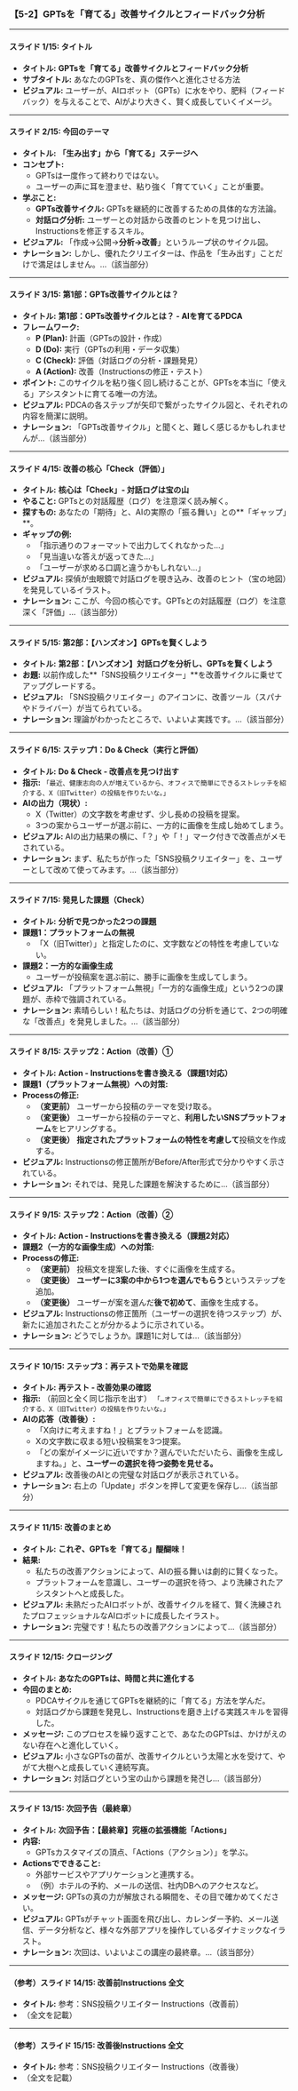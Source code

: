 ### 【5-2】GPTsを「育てる」改善サイクルとフィードバック分析

---

#### **スライド 1/15: タイトル**

*   **タイトル:** **GPTsを「育てる」改善サイクルとフィードバック分析**
*   **サブタイトル:** あなたのGPTsを、真の傑作へと進化させる方法
*   **ビジュアル:** ユーザーが、AIロボット（GPTs）に水をやり、肥料（フィードバック）を与えることで、AIがより大きく、賢く成長していくイメージ。

---

#### **スライド 2/15: 今回のテーマ**

*   **タイトル:** **「生み出す」から「育てる」ステージへ**
*   **コンセプト:**
    *   GPTsは一度作って終わりではない。
    *   ユーザーの声に耳を澄ませ、粘り強く「育てていく」ことが重要。
*   **学ぶこと:**
    *   **GPTs改善サイクル:** GPTsを継続的に改善するための具体的な方法論。
    *   **対話ログ分析:** ユーザーとの対話から改善のヒントを見つけ出し、Instructionsを修正するスキル。
*   **ビジュアル:** 「作成→公開→**分析→改善**」というループ状のサイクル図。
*   **ナレーション:** しかし、優れたクリエイターは、作品を「生み出す」ことだけで満足はしません。…（該当部分）

---

#### **スライド 3/15: 第1部：GPTs改善サイクルとは？**

*   **タイトル:** **第1部：GPTs改善サイクルとは？ - AIを育てるPDCA**
*   **フレームワーク:**
    *   **P (Plan):** 計画（GPTsの設計・作成）
    *   **D (Do):** 実行（GPTsの利用・データ収集）
    *   **C (Check):** 評価（対話ログの分析・課題発見）
    *   **A (Action):** 改善（Instructionsの修正・テスト）
*   **ポイント:** このサイクルを粘り強く回し続けることが、GPTsを本当に「使える」アシスタントに育てる唯一の方法。
*   **ビジュアル:** PDCAの各ステップが矢印で繋がったサイクル図と、それぞれの内容を簡潔に説明。
*   **ナレーション:** 「GPTs改善サイクル」と聞くと、難しく感じるかもしれませんが…（該当部分）

---

#### **スライド 4/15: 改善の核心「Check（評価）」**

*   **タイトル:** **核心は「Check」- 対話ログは宝の山**
*   **やること:** GPTsとの対話履歴（ログ）を注意深く読み解く。
*   **探すもの:** あなたの「期待」と、AIの実際の「振る舞い」との**「ギャップ」**。
*   **ギャップの例:**
    *   「指示通りのフォーマットで出力してくれなかった…」
    *   「見当違いな答えが返ってきた…」
    *   「ユーザーが求める口調と違うかもしれない…」
*   **ビジュアル:** 探偵が虫眼鏡で対話ログを覗き込み、改善のヒント（宝の地図）を発見しているイラスト。
*   **ナレーション:** ここが、今回の核心です。GPTsとの対話履歴（ログ）を注意深く「評価」…（該当部分）

---

#### **スライド 5/15: 第2部：【ハンズオン】GPTsを賢くしよう**

*   **タイトル:** **第2部：【ハンズオン】対話ログを分析し、GPTsを賢くしよう**
*   **お題:** 以前作成した**「SNS投稿クリエイター」**を改善サイクルに乗せてアップグレードする。
*   **ビジュアル:** 「SNS投稿クリエイター」のアイコンに、改善ツール（スパナやドライバー）が当てられている。
*   **ナレーション:** 理論がわかったところで、いよいよ実践です。…（該当部分）

---

#### **スライド 6/15: ステップ1：Do & Check（実行と評価）**

*   **タイトル:** **Do & Check - 改善点を見つけ出す**
*   **指示:**
    `「最近、健康志向の人が増えているから、オフィスで簡単にできるストレッチを紹介する、X（旧Twitter）の投稿を作りたいな。」`
*   **AIの出力（現状）:**
    *   X（Twitter）の文字数を考慮せず、少し長めの投稿を提案。
    *   3つの案からユーザーが選ぶ前に、一方的に画像を生成し始めてしまう。
*   **ビジュアル:** AIの出力結果の横に、「？」や「！」マーク付きで改善点がメモされている。
*   **ナレーション:** まず、私たちが作った「SNS投稿クリエイター」を、ユーザーとして改めて使ってみます。…（該当部分）

---

#### **スライド 7/15: 発見した課題（Check）**

*   **タイトル:** **分析で見つかった2つの課題**
*   **課題1：プラットフォームの無視**
    *   「X（旧Twitter）」と指定したのに、文字数などの特性を考慮していない。
*   **課題2：一方的な画像生成**
    *   ユーザーが投稿案を選ぶ前に、勝手に画像を生成してしまう。
*   **ビジュアル:** 「プラットフォーム無視」「一方的な画像生成」という2つの課題が、赤枠で強調されている。
*   **ナレーション:** 素晴らしい！私たちは、対話ログの分析を通じて、2つの明確な「改善点」を発見しました。…（該当部分）

---

#### **スライド 8/15: ステップ2：Action（改善）①**

*   **タイトル:** **Action - Instructionsを書き換える（課題1対応）**
*   **課題1（プラットフォーム無視）への対策:**
*   **Processの修正:**
    *   **（変更前）** ユーザーから投稿のテーマを受け取る。
    *   **（変更後）** ユーザーから投稿のテーマと、**利用したいSNSプラットフォーム**をヒアリングする。
    *   **（変更後）** **指定されたプラットフォームの特性を考慮して**投稿文を作成する。
*   **ビジュアル:** Instructionsの修正箇所がBefore/After形式で分かりやすく示されている。
*   **ナレーション:** それでは、発見した課題を解決するために…（該当部分）

---

#### **スライド 9/15: ステップ2：Action（改善）②**

*   **タイトル:** **Action - Instructionsを書き換える（課題2対応）**
*   **課題2（一方的な画像生成）への対策:**
*   **Processの修正:**
    *   **（変更前）** 投稿文を提案した後、すぐに画像を生成する。
    *   **（変更後）** **ユーザーに3案の中から1つを選んでもらう**というステップを追加。
    *   **（変更後）** ユーザーが案を選んだ**後で初めて**、画像を生成する。
*   **ビジュアル:** Instructionsの修正箇所（ユーザーの選択を待つステップ）が、新たに追加されたことが分かるように示されている。
*   **ナレーション:** どうでしょうか。課題1に対しては…（該当部分）

---

#### **スライド 10/15: ステップ3：再テストで効果を確認**

*   **タイトル:** **再テスト - 改善効果の確認**
*   **指示:** （前回と全く同じ指示を出す）
    `「…オフィスで簡単にできるストレッチを紹介する、X（旧Twitter）の投稿を作りたいな。」`
*   **AIの応答（改善後）:**
    *   「X向けに考えますね！」とプラットフォームを認識。
    *   Xの文字数に収まる短い投稿案を3つ提案。
    *   「どの案がイメージに近いですか？選んでいただいたら、画像を生成しますね。」と、**ユーザーの選択を待つ姿勢を見せる。**
*   **ビジュアル:** 改善後のAIとの完璧な対話ログが表示されている。
*   **ナレーション:** 右上の「Update」ボタンを押して変更を保存し…（該当部分）

---

#### **スライド 11/15: 改善のまとめ**

*   **タイトル:** **これぞ、GPTsを「育てる」醍醐味！**
*   **結果:**
    *   私たちの改善アクションによって、AIの振る舞いは劇的に賢くなった。
    *   プラットフォームを意識し、ユーザーの選択を待つ、より洗練されたアシスタントへと成長した。
*   **ビジュアル:** 未熟だったAIロボットが、改善サイクルを経て、賢く洗練されたプロフェッショナルなAIロボットに成長したイラスト。
*   **ナレーション:** 完璧です！私たちの改善アクションによって…（該当部分）

---

#### **スライド 12/15: クロージング**

*   **タイトル:** **あなたのGPTsは、時間と共に進化する**
*   **今回のまとめ:**
    *   PDCAサイクルを通じてGPTsを継続的に「育てる」方法を学んだ。
    *   対話ログから課題を発見し、Instructionsを磨き上げる実践スキルを習得した。
*   **メッセージ:** このプロセスを繰り返すことで、あなたのGPTsは、かけがえのない存在へと進化していく。
*   **ビジュアル:** 小さなGPTsの苗が、改善サイクルという太陽と水を受けて、やがて大樹へと成長していく連続写真。
*   **ナレーション:** 対話ログという宝の山から課題を発견し…（該当部分）

---

#### **スライド 13/15: 次回予告（最終章）**

*   **タイトル:** **次回予告：【最終章】究極の拡張機能「Actions」**
*   **内容:**
    *   GPTsカスタマイズの頂点、「Actions（アクション）」を学ぶ。
*   **Actionsでできること:**
    *   外部サービスやアプリケーションと連携する。
    *   （例）ホテルの予約、メールの送信、社内DBへのアクセスなど。
*   **メッセージ:** GPTsの真の力が解放される瞬間を、その目で確かめてください。
*   **ビジュアル:** GPTsがチャット画面を飛び出し、カレンダー予約、メール送信、データ分析など、様々な外部アプリを操作しているダイナミックなイラスト。
*   **ナレーション:** 次回は、いよいよこの講座の最終章。…（該当部分）

---

#### **（参考）スライド 14/15: 改善前Instructions 全文**
*   **タイトル:** 参考：SNS投稿クリエイター Instructions（改善前）
*   （全文を記載）

---

#### **（参考）スライド 15/15: 改善後Instructions 全文**
*   **タイトル:** 参考：SNS投稿クリエイター Instructions（改善後）
*   （全文を記載） 
